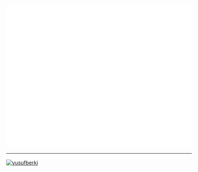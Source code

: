 ![Metrics](/github-metrics.svg)


<hr>
<p align="left">
  <a href="https://linkedin.com/in/yusufberki" target="blank">
    <img align="center" src="https://raw.githubusercontent.com/rahuldkjain/github-profile-readme-generator/master/src/images/icons/Social/linked-in-alt.svg" alt="yusufberki" height="30" width="40" />
  </a>
</p>
